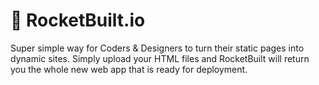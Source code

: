 # 🚀 RocketBuilt.io

Super simple way for Coders & Designers to turn their static pages into dynamic sites. Simply upload your HTML files and RocketBuilt will return you the whole new web app that is ready for deployment.
